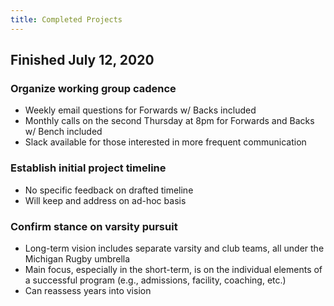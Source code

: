 ```yaml
---
title: Completed Projects
---
```

## Finished July 12, 2020
### Organize working group cadence
- Weekly email questions for Forwards w/ Backs included
- Monthly calls on the second Thursday at 8pm for Forwards and Backs w/ Bench included
- Slack available for those interested in more frequent communication

### Establish initial project timeline
- No specific feedback on drafted timeline
- Will keep and address on ad-hoc basis

### Confirm stance on varsity pursuit
- Long-term vision includes separate varsity and club teams, all under the Michigan Rugby umbrella
- Main focus, especially in the short-term, is on the individual elements of a successful program (e.g., admissions, facility, coaching, etc.)
- Can reassess years into vision
